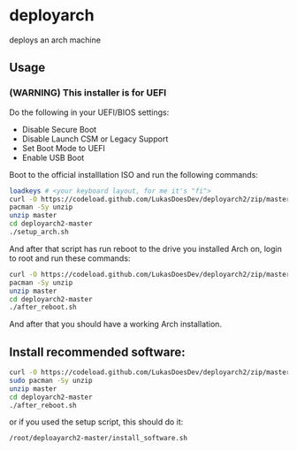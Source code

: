 # deployarch
deploys an arch machine

## Usage

### (WARNING) This installer is for UEFI

Do the following in your UEFI/BIOS settings:
 - Disable Secure Boot
 - Disable Launch CSM or Legacy Support
 - Set Boot Mode to UEFI
 - Enable USB Boot

Boot to the official installlation ISO and run the following commands:
```sh
loadkeys # <your keyboard layout, for me it's "fi">
curl -O https://codeload.github.com/LukasDoesDev/deployarch2/zip/master
pacman -Sy unzip
unzip master
cd deployarch2-master
./setup_arch.sh
```
And after that script has run reboot to the drive you installed Arch on, login to root and run these commands:
```sh
curl -O https://codeload.github.com/LukasDoesDev/deployarch2/zip/master
pacman -Sy unzip
unzip master
cd deployarch2-master
./after_reboot.sh
```
And after that you should have a working Arch installation.
## Install recommended software:
```sh
curl -O https://codeload.github.com/LukasDoesDev/deployarch2/zip/master
sudo pacman -Sy unzip
unzip master
cd deployarch2-master
./after_reboot.sh
```
or if you used the setup script, this should do it:
```sh
/root/deploayarch2-master/install_software.sh
```
